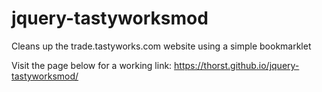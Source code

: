 # jquery-tastyworksmod
Cleans up the trade.tastyworks.com website using a simple bookmarklet

Visit the page below for a working link:
https://thorst.github.io/jquery-tastyworksmod/
